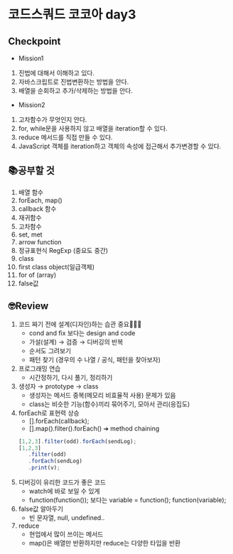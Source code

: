 # 코드스쿼드 코코아 day3
## Checkpoint
- Mission1
1. 진법에 대해서 이해하고 있다.
2. 자바스크립트로 진법변환하는 방법을 안다.
3. 배열을 순회하고 추가/삭제하는 방법을 안다.
   
- Mission2
1. 고차함수가 무엇인지 안다.
2. for, while문을 사용하지 않고 배열을 iteration할 수 있다.
3. reduce 메서드를 직접 만들 수 있다.
4. JavaScript 객체를 iteration하고 객체의 속성에 접근해서 추가변경할 수 있다.

## 📚공부할 것
1. 배열 함수
2. forEach, map()
3. callback 함수
4. 재귀함수
5. 고차함수   
1. set, met
6. arrow function
7. 정규표현식 RegExp (중요도 중간)
8. class
9. first class object(일급객체)
10. for of (array)
11. false값

## 🤓Review
1. 코드 짜기 전에 설계(디자인)하는 습관 중요📌📌📌
   - cond and fix 보다는 design and code
   - 가설(설계) → 검증 → 디버깅의 반복
   - 순서도 그려보기
   - 패턴 찾기 (경우의 수 나열 / 공식, 패턴을 찾아보자)
2. 프로그래밍 연습
   - 시간정하기, 다시 풀기, 정리하기
2. 생성자 → prototype → class 
   - 생성자는 메서드 중복(메모리 비효율적 사용) 문제가 있음
   - class는 비슷한 기능(함수)끼리 묶어주기, 모아서 관리(응집도)
3. forEach로 표현력 상승 
   - [].forEach(callback);
   - [].map().filter().forEach() ➔ method chaining
   ```javascript
   [1,2,3].filter(odd).forEach(sendLog);
   [1,2,3]
      .filter(odd)
      .forEach(sendLog)
      .print(v);
   ```
4. 디버깅이 유리한 코드가 좋은 코드
   - watch에 바로 보일 수 있게
   - function(function()); 보다는 variable = function(); function(variable);
5. false값 알아두기
   - 빈 문자열, null, undefined..
6. reduce
   - 현업에서 많이 쓰이는 메서드
   - map()은 배열만 반환하지만 reduce는 다양한 타입을 반환


